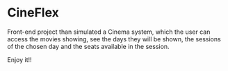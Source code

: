 # CineFlex

Front-end project than simulated a Cinema system, which the user can access the movies showing, see the days they will be shown, the sessions of the chosen day and the seats available in the session.

Enjoy it!!
